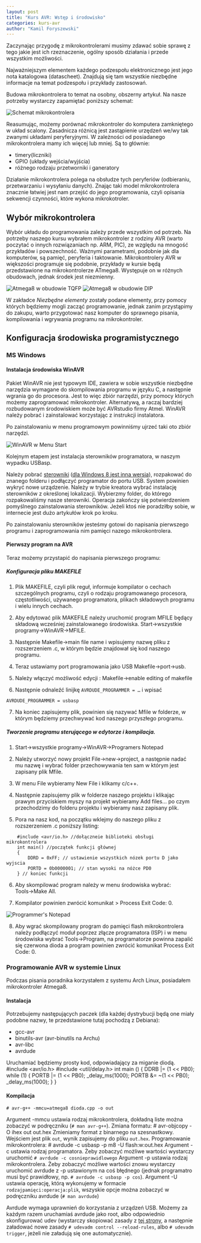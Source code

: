 ```yaml
---
layout: post
title: "Kurs AVR: Wstęp i środowisko"
categories: kurs-avr
author: "Kamil Foryszewski"
---
```

Zaczynając przygodę z mikrokontrolerami musimy zdawać sobie sprawę z tego jakie jest ich rzeznaczenie, ogólny sposób działania i przede wszystkim możliwości.

Najważniejszym elementem każdego podzespołu elektronicznego jest jego nota katalogowa (datascheet). Znajdują się tam wszystkie niezbędne informacje na temat podzespołu i przykłady zastosowań.

Budowa mikrokontrolera to temat na osobny, obszerny artykuł. Na nasze potrzeby wystarczy zapamiętać poniższy schemat:

![Schemat mikrokontrolera](/static/uc.jpg)

Reasumując, możemy porównać mikrokontroler do komputera zamkniętego w układ scalony. Zasadnicza różnicą jest zastąpienie urzędzeń we/wy tak zwanymi układami peryferyjnymi. W zależności od posiadanego mikrokontrolera mamy ich więcej lub mniej. Są to głównie:

- timery(liczniki)
- GPIO (układy wejścia/wyjścia)
- różnego rodzaju przetworniki i ganeratory

Działanie mikrokontrolera polega na obsłudze tych peryferiów (odbieraniu, przetwarzaniu i wysyłaniu danych). Znając taki model mikrokontrolera znacznie łatwiej jest nam przejść do jego programowania, czyli opisania sekwencji czynności, które wykona mikrokotroler.

## Wybór mikrokontrolera

Wybór układu do programowania zależy przede wszystkim od potrzeb. Na potrzeby naszego kursu wybrałem mikrokontroler z rodziny AVR (warto poczytać o innych rozwiązaniach np. ARM, PIC), ze względu na mnogość przykładów i powszechność. Ważnymi parametrami, podobnie jak dla komputerów, są pamięć, peryferia i taktowanie. Mikrokontrolery AVR w większości programuje się podobnie, przykłady w kursie będą przedstawione na mikrokontrolerze ATmega8. Występuje on w różnych obudowach, jednak środek jest niezmienny.

![Atmega8 w obudowie TQFP](/static/mega1.jpg)
![Atmega8 w obudowie DIP](/static/mega2.jpg)

W zakładce _Niezbędne elementy_ zostały podane elementy, przy pomocy których będziemy mogli zacząć programowanie, jednak zanim przystąpimy do zakupu, warto przygotować nasz komputer do sprawnego pisania, kompilowania i wgrywania programu na mikrokontroler.

## Konfiguracja środowiska programistycznego

### MS Windows

#### Instalacja środowiska WinAVR

Pakiet WinAVR nie jest typowym IDE, zawiera w sobie wszystkie niezbędne narzędzia wymagane do skompilowania programu w języku C, a następnie wgrania go do procesora. Jest to więc zbiór narzędzi, przy pomocy których możemy zaprogramować mikrokontroler. Alternatywą, a raczaj bardziej rozbudowanym środowiskiem może być AVRstudio firmy Atmel. WinAVR należy pobrać i zainstalować korzystając z instrukcji instalatora.

Po zainstalowaniu w menu programowym powinniśmy ujrzeć taki oto zbiór narzędzi.

![WinAVR w Menu Start](/static/winavr.jpg)

Kolejnym etapem jest instalacja sterowników programatora, w naszym wypadku USBasp.

Należy pobrać [sterowniki](http://www.fischl.de/usbasp/usbasp-windriver.2011-05-28.zip) ([dla Windows 8 jest inna wersja](http://letsmakerobots.com/node/36841)), rozpakować do znanego folderu i podłączyć programator do portu USB. System powinien wykryć nowe urządzenie. Należy w trybie kreatora wybrać instalację sterowników z określonej lokalizacji. Wybierzmy folder, do którego rozpakowaliśmy nasze sterowniki. Operacja zakończy się potwierdzeniem pomyślnego zainstalowania sterowników. Jeżeli ktoś nie poradziłby sobie, w internecie jest dużo artykułów krok po kroku.

Po zainstalowaniu sterowników jesteśmy gotowi do napisania pierwszego programu i zaprogramowania nim pamięci nazego mikrokontrolera.


#### Pierwszy program na AVR

Teraz możemy przystapić do napisania pierwszego programu:

##### Konfiguracja pliku MAKEFILE

1. Plik MAKEFILE, czyli plik reguł, informuje kompilator o cechach szczególnych programu, czyli o rodzaju programowanego procesora, częstotliwości, używanego programatora, plikach składowych programu i wielu innych cechach.

2. Aby edytować plik MAKEFILE należy uruchomić program MFILE będący składową wcześniej zainstalowanego środowiska. Start→wszystkie programy→WinAVR→MFILE.

3. Następnie Makefile→main file name i wpisujemy nazwę pliku z rozszerzeniem .c, w którym będzie znajdował się kod naszego programu.

4. Teraz ustawiamy port programowania jako USB Makefile→port→usb.

5. Należy włączyć możliwość edycji : Makefile→enable editing of makefile

6. Następnie odnaleźć linijkę `AVRDUDE_PROGRAMMER = …` i wpisać

`AVRDUDE_PROGRAMMER = usbasp`

7. Na koniec zapisujemy plik, powinien się nazywać Mfile w folderze, w którym będziemy przechwywać kod naszego przyszłego programu.

##### Tworzenie programu sterującego w edytorze i kompilacja.

1. Start→wszystkie programy→WinAVR→Programers Notepad

2. Należy utworzyć nowy projekt File→new→project, a następnie nadać mu nazwę i wybrać folder przechowywania ten sam w którym jest zapisany plik Mfile.

3. W menu File wybieramy New File i klikamy c/c++.

4. Następnie zapisujemy plik w folderze naszego projektu i klikając prawym przyciskiem myszy na projekt wybieramy Add files... po czym przechodzimy do folderu projektu i wybieramy nasz zapisany plik.

5. Pora na nasz kod, na początku wklejmy do naszego pliku z rozszerzeniem .c poniższy listing:

```
	#include <avr/io.h> //dołączneie biblioteki obsługi mikrokontrolera  
	int main() //początek funkcji głównej  
	{  
	    DDRD = 0xFF; // ustawienie wszystkich nózek portu D jako wyjscia  
	    PORTD = 0b0000001; // stan wysoki na nóżce PD0  
	} // koniec funkcji  
```

6. Aby skompilować program należy w menu środowiska wybrać: Tools→Make All.

7. Kompilator powinien zwrócić komunikat > Process Exit Code: 0.

![Programmer's Notepad](/static/exit.jpg)

8. Aby wgrać skompilowany program do pamięci flash mikrokontrolera należy podłączyć moduł poprzez złącze programatora (ISP) i w menu środowiska wybrać Tools→Program, na programatorze powinna zapalić się czerwona dioda a program powinien zwrócić komunikat Process Exit Code: 0.

### Programowanie AVR w systemie Linux

Podczas pisania poradnika korzystałem z systemu Arch Linux, posiadałem mikrokontroler Atmega8.

#### Instalacja

Potrzebujemy następujących paczek (dla każdej dystrybucji będą one miały podobne nazwy, te przedstawione tutaj pochodzą z Debiana):
- gcc-avr
- binutils-avr (avr-binutils na Archu)
- avr-libc
- avrdude

Uruchamiać będziemy prosty kod, odpowiadający za miganie diodą.
    #include <avr/io.h>
    #include <util/delay.h>
    int main () {
        DDRB |= (1 << PB0);
        while (1) {
            PORTB |= (1 << PB0);
            _delay_ms(1000);
            PORTB &= ~(1 << PB0);
            _delay_ms(1000);
        }
    }       

#### Kompilacja
    # avr-g++ -mmcu=atmega8 dioda.cpp -o out
Argument -mmcu ustawia rodzaj mikrokontrolera, dokładną liste można zobaczyć w podręczniku (`# man avr-g++`).
Zmiana formatu:
    # avr-objcopy -O ihex out out.hex
Zmieniamy format z binarnego na szesnastkowy. Wejściem jest plik `out`, wynik zapisujemy do pliku `out.hex`.
Programowanie mikrokontrolera:
    # avrdude -c usbasp -p m8 -U flash:w:out.hex
Argument -c ustawia rodzaj programatora. Żeby zobaczyć możliwe wartości wystarczy uruchomić `# avrdude -c cosnieprawidlowego`
Argument -p ustawia rodzaj mikrokontrolera. Żeby zobaczyć możliwe wartości znowu wystarczy uruchomić avrdude z -p ustawionym na coś błędnego (jednak programatro musi być prawidłowy, np. `# avrdude -c usbasp -p cos`).
Argument -U ustawia operację, którą wykonujemy w formacie `rodzajpamięci:operacja:plik`, wszyskie opcje można zobaczyć w podręczniku avrdude (`# man avrdude`)

Avrdude wymaga uprawnień do korzystania z urządzeń USB. Możemy za każdym razem uruchamiaś avrdude jako root, albo odpowiednio skonfigurować udev (wystarczy skopiować zasady z [tej strony](https://wiki.archlinux.org/index.php/Udev#Accessing_firmware_programmers_and_USB_virtual_comm_devices), a następnie załadować nowe zasady `# udevadm control --reload-rules`, albo `# udevadm trigger`, jeżeli nie załadują się one automatycznie).
